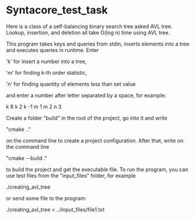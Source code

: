 # Syntacore_test_task
Here is a class of a self-balancing binary search tree asked AVL tree. Lookup, insertion, and deletion all take O(log n) time using AVL tree. 

This program takes keys and queries from stdin, inserts elements into a tree and executes queries in runtime. Enter

'k' for insert a number into a tree,

'm' for finding k-th order statistic,

'n' for finding quantity of elements less than set value

and enter a number after letter separated by a space, for example:

k 8 k 2 k -1 m 1 m 2 n 3


Create a folder "build" in the root of the project, go into it and write 

"сmake .." 

on the command line to create a project configuration. After that, write on the command line

"сmake --build ." 

to build the project and get the executable file. To run the program, you can use test files from the "input_files" folder, for example

./creating_avl_tree

or send some file to the program:

./creating_avl_tree < ../input_files/file1.txt
